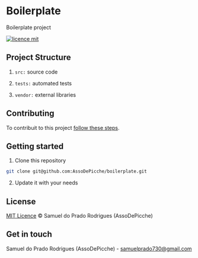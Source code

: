 # Boilerplate

Boilerplate project

[![licence mit](https://img.shields.io/badge/licence-MIT-blue.svg)](./LICENSE)

## Project Structure

1. `src:` source code

2. `tests:` automated tests

3. `vendor:` external libraries

## Contributing

To contribuit to this project [follow these steps](./CONTRIBUTING).

## Getting started

1. Clone this repository

```bash
git clone git@github.com:AssoDePicche/boilerplate.git
```

2. Update it with your needs

## License

[MIT Licence](./LICENSE) © Samuel do Prado Rodrigues (AssoDePicche)

## Get in touch

Samuel do Prado Rodrigues (AssoDePicche) - samuelprado730@gmail.com
